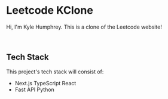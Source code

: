 # Leetcode KClone

Hi, I'm Kyle Humphrey.  This is a clone of the Leetcode website!

&nbsp;

## Tech Stack

This project's tech stack will consist of:

- Next.js TypeScript React
- Fast API Python
